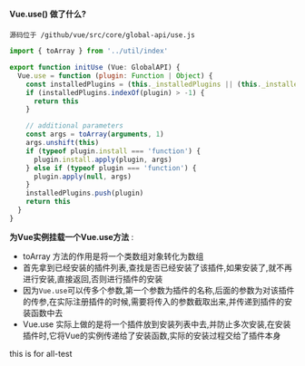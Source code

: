 #### Vue.use() 做了什么?
`源码位于 /github/vue/src/core/global-api/use.js`

```js
import { toArray } from '../util/index'

export function initUse (Vue: GlobalAPI) {
  Vue.use = function (plugin: Function | Object) {
    const installedPlugins = (this._installedPlugins || (this._installedPlugins = []))
    if (installedPlugins.indexOf(plugin) > -1) {
      return this
    }

    // additional parameters
    const args = toArray(arguments, 1)
    args.unshift(this)
    if (typeof plugin.install === 'function') {
      plugin.install.apply(plugin, args)
    } else if (typeof plugin === 'function') {
      plugin.apply(null, args)
    }
    installedPlugins.push(plugin)
    return this
  }
}
```
**为Vue实例挂载一个Vue.use方法** :
- toArray 方法的作用是将一个类数组对象转化为数组
- 首先拿到已经安装的插件列表,查找是否已经安装了该插件,如果安装了,就不再进行安装,直接返回,否则进行插件的安装
- 因为`Vue.use`可以传多个参数,第一个参数为插件的名称,后面的参数为对该插件的传参,在实际注册插件的时候,需要将传入的参数截取出来,并传递到插件的安装函数中去
- Vue.use 实际上做的是将一个插件放到安装列表中去,并防止多次安装,在安装插件时,它将Vue的实例传递给了安装函数,实际的安装过程交给了插件本身

this is for all-test